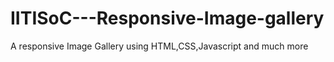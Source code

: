 # IITISoC---Responsive-Image-gallery
A responsive Image Gallery  using HTML,CSS,Javascript and much more
